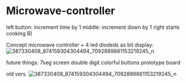 # Microwave-controller

left button: increment time by 1
middle: increment down by 1
right starts cooking B)

Concept microwave controller + 4 led diodeds as bit display:
![387330408_874159304304494_7092889861153219245_n](https://github.com/kacpikoks11/Microwave-controller/assets/94633688/adbaf36e-96be-463e-bada-1a415890c756)

future things:
7seg screen double digit
colorful buttons
prototype board

old vers.
![387330408_874159304304494_7092889861153219245_n](https://github.com/kacpikoks11/Microwave-controller/assets/94633688/7e954558-01a0-4ce2-84e3-851fad437402)

